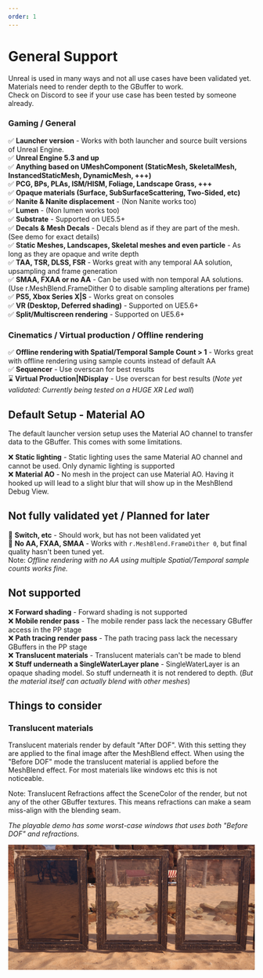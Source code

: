 ```yaml
---
order: 1
---
```


# General Support

Unreal is used in many ways and not all use cases have been validated yet. Materials need to render depth to the GBuffer to work. 
<br>
Check on Discord to see if your use case has been tested by someone already.

### Gaming / General

:white_check_mark: **Launcher version** - Works with both launcher and source built versions of Unreal Engine.
<br>
:white_check_mark: **Unreal Engine 5.3 and up**
<br>
:white_check_mark: **Anything based on UMeshComponent (StaticMesh, SkeletalMesh, InstancedStaticMesh, DynamicMesh, +++)**
<br>
:white_check_mark: **PCG, BPs, PLAs, ISM/HISM, Foliage, Landscape Grass, +++**
<br>
:white_check_mark: **Opaque materials (Surface, SubSurfaceScattering, Two-Sided, etc)**
<br>
:white_check_mark: **Nanite & Nanite displacement** - (Non Nanite works too)
<br>
:white_check_mark: **Lumen** - (Non lumen works too)
<br>
:white_check_mark: **Substrate** - Supported on UE5.5+
<br>
:white_check_mark: **Decals & Mesh Decals** - Decals blend as if they are part of the mesh. (See demo for exact details)
<br>
:white_check_mark: **Static Meshes, Landscapes, Skeletal meshes and even particle** - As long as they are opaque and write depth
<br>
:white_check_mark: **TAA, TSR, DLSS, FSR** - Works great with any temporal AA solution, upsampling and frame generation
<br>
:white_check_mark: **SMAA, FXAA or no AA** - Can be used with non temporal AA solutions. (Use r.MeshBlend.FrameDither 0 to disable sampling alterations per frame)
<br>
:white_check_mark: **PS5, Xbox Series X|S** - Works great on consoles
<br>
:white_check_mark: **VR (Desktop, Deferred shading)** - Supported on UE5.6+
<br>
:white_check_mark: **Split/Multiscreen rendering** - Supported on UE5.6+
<br>

### Cinematics / Virtual production / Offline rendering

:white_check_mark: **Offline rendering with Spatial/Temporal Sample Count > 1** - Works great with offline rendering using sample counts instead of default AA
<br>
:white_check_mark: **Sequencer** - Use overscan for best results
<br>
:hourglass: **Virtual Production|NDisplay** - Use overscan for best results (*Note yet validated: Currently being tested on a HUGE XR Led wall*)
<br>

## Default Setup - Material AO

The default launcher version setup uses the Material AO channel to transfer data to the GBuffer. This comes with some limitations.

:x: **Static lighting** - Static lighting uses the same Material AO channel and cannot be used. Only dynamic lighting is supported
<br>
:x: **Material AO** - No mesh in the project can use Material AO. Having it hooked up will lead to a slight blur that will show up in the MeshBlend Debug View.

## Not fully validated yet / Planned for later

:microscope: **Switch, etc** - Should work, but has not been validated yet
<br>
:microscope: **No AA, FXAA, SMAA** - Works with `r.MeshBlend.FrameDither 0`, but final quality hasn't been tuned yet. 
<br>
Note: *Offline rendering with no AA using multiple Spatial/Temporal sample counts works fine.*

## Not supported

:x: **Forward shading** - Forward shading is not supported
<br>
:x: **Mobile render pass** - The mobile render pass lack the necessary GBuffer access in the PP stage
<br>
:x: **Path tracing render pass** - The path tracing pass lack the necessary GBuffers in the PP stage
<br>
:x: **Translucent materials** - Translucent materials can't be made to blend
<br>
:x: **Stuff underneath a SingleWaterLayer plane** - SingleWaterLayer is an opaque shading model. So stuff underneath it is not rendered to depth. (*But the material itself can actually blend with other meshes*)

## Things to consider

### Translucent materials

Translucent materials render by default "After DOF". With this setting they are applied to the final image after the MeshBlend effect. When using the "Before DOF" mode the translucent material is applied before the MeshBlend effect. For most materials like windows etc this is not noticeable.

Note: Translucent Refractions affect the SceneColor of the render, but not any of the other GBuffer textures. This means refractions can make a seam miss-align with the blending seam.

*The playable demo has some worst-case windows that uses both "Before DOF" and refractions.*

![Windows](Windows.jpg)
